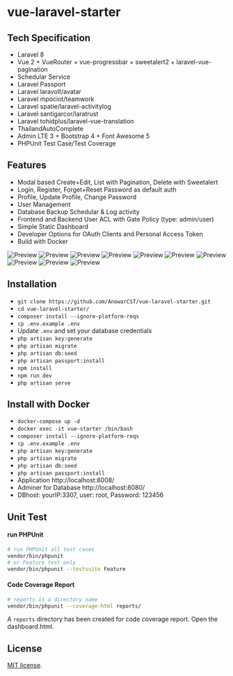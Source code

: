 # vue-laravel-starter

## Tech Specification

-   Laravel 8
-   Vue 2 + VueRouter + vue-progressbar + sweetalert2 + laravel-vue-pagination
-   Schedular Service
-   Laravel Passport
-   Laravel laravolt/avatar
-   Laravel mpociot/teamwork
-   Laravel spatie/laravel-activitylog
-   Laravel santigarcor/laratrust
-   Laravel tohidplus/laravel-vue-translation
-   ThailandAutoComplete
-   Admin LTE 3 + Bootstrap 4 + Font Awesome 5
-   PHPUnit Test Case/Test Coverage

## Features

-   Modal based Create+Edit, List with Pagination, Delete with Sweetalert
-   Login, Register, Forget+Reset Password as default auth
-   Profile, Update Profile, Change Password
-   User Management
-   Database Backup Schedular & Log activity
-   Frontend and Backend User ACL with Gate Policy (type: admin/user)
-   Simple Static Dashboard
-   Developer Options for OAuth Clients and Personal Access Token
-   Build with Docker

![Preview](https://raw.githubusercontent.com/ggafiled/vue-laravel-starter/main/public/images/dashboard.png)
![Preview](https://raw.githubusercontent.com/ggafiled/vue-laravel-starter/main/public/images/dashboard01.png)
![Preview](https://raw.githubusercontent.com/ggafiled/vue-laravel-starter/main/public/images/dashboard02.png)
![Preview](https://raw.githubusercontent.com/ggafiled/vue-laravel-starter/main/public/images/dashboard03.png)
![Preview](https://raw.githubusercontent.com/ggafiled/vue-laravel-starter/main/public/images/dashboard04.png)
![Preview](https://raw.githubusercontent.com/ggafiled/vue-laravel-starter/main/public/images/console.png)
![Preview](https://raw.githubusercontent.com/ggafiled/vue-laravel-starter/main/public/images/role.png)
![Preview](https://raw.githubusercontent.com/ggafiled/vue-laravel-starter/main/public/images/user.png)
![Preview](https://raw.githubusercontent.com/ggafiled/vue-laravel-starter/main/public/images/users.png)
![Preview](https://raw.githubusercontent.com/ggafiled/vue-laravel-starter/main/public/images/waite.png)

## Installation

-   `git clone https://github.com/AnowarCST/vue-laravel-starter.git`
-   `cd vue-laravel-starter/`
-   `composer install --ignore-platform-reqs`
-   `cp .env.example .env`
-   Update `.env` and set your database credentials
-   `php artisan key:generate`
-   `php artisan migrate`
-   `php artisan db:seed`
-   `php artisan passport:install`
-   `npm install`
-   `npm run dev`
-   `php artisan serve`

## Install with Docker

-   `docker-compose up -d`
-   `docker exec -it vue-starter /bin/bash`
-   `composer install --ignore-platform-reqs`
-   `cp .env.example .env`
-   `php artisan key:generate`
-   `php artisan migrate`
-   `php artisan db:seed`
-   `php artisan passport:install`
-   Application http://localhost:8008/
-   Adminer for Database http://localhost:8080/
-   DBhost: yourIP:3307, user: root, Password: 123456

## Unit Test

#### run PHPUnit

```bash
# run PHPUnit all test cases
vendor/bin/phpunit
# or Feature test only
vendor/bin/phpunit --testsuite Feature
```

#### Code Coverage Report

```bash
# reports is a directory name
vendor/bin/phpunit --coverage-html reports/
```

A `reports` directory has been created for code coverage report. Open the dashboard.html.

## License

[MIT license](https://opensource.org/licenses/MIT).
